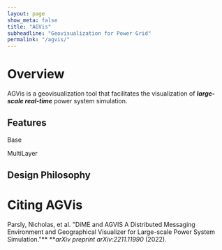 ```yaml
---
layout: page
show_meta: false
title: "AGVis"
subheadline: "Geovisualization for Power Grid"
permalink: "/agvis/"
---
```

# Overview

AGVis is a geovisualization tool that facilitates the visualization of ***large-scale real-time*** power system simulation.

## Features

Base

MultiLayer

## Design Philosophy

# Citing AGVis

Parsly, Nicholas, et al. "DiME and AGVIS A Distributed Messaging Environment and Geographical Visualizer for Large-scale Power System Simulation."** ***arXiv preprint arXiv:2211.11990* (2022).
